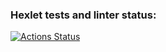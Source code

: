 ### Hexlet tests and linter status:
[![Actions Status](https://github.com/slambeable/frontend-project-lvl2/workflows/hexlet-check/badge.svg)](https://github.com/slambeable/frontend-project-lvl2/actions)